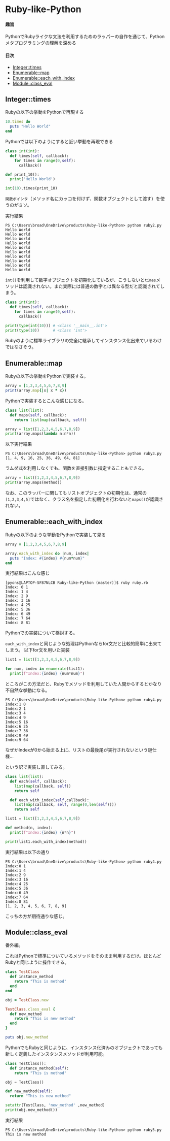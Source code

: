 # Ruby-like-Python

#### 趣旨
PythonでRubyライクな文法を利用するためのラッパーの自作を通じて、Pythonメタプログラミングの理解を深める

#### 目次
* [Integer::times](#Integer::times)
* [Enumerable::map](#Enumerable::map)
* [Enumerable::each_with_index](#Enumerable::each_with_index)
* [Module::class_eval](#Module::class_eval)

## Integer::times

Rubyの以下の挙動をPythonで再現する

```ruby
10.times do 
  puts "Hello World"
end
```

Pythonでは以下のようにすると近い挙動を再現できる

```python
class int(int):  
  def times(self, callback):
    for times in range(0,self):
      callback()

def print_10():
  print('Hello World')

int(10).times(print_10)
```
```関数ポインタ```（メソッド名にカッコを付けず、関数オブジェクトとして渡す）を使うのがミソ。

実行結果
```
PS C:\Users\broad\OneDrive\products\Ruby-like-Python> python ruby2.py
Hello World
Hello World
Hello World
Hello World
Hello World
Hello World
Hello World
Hello World
Hello World
Hello World
```

```int()```を利用して数字オブジェクトを初期化しているが、こうしないと```times```メソッドは認識されない。また実際には普通の数字とは異なる型だと認識されてしまう。

```python
class int(int):  
  def times(self, callback):
    for times in range(0,self):
      callback()

print(type(int(10))) # <class '__main__.int'>
print(type(10))      # <class 'int'>
```

Rubyのように標準ライブラリの完全に継承してインスタンス化出来ているわけではなさそう。

## Enumerable::map

Rubyの以下の挙動をPythonで実装する。
```ruby
array = [1,2,3,4,5,6,7,8,9]
print(array.map{|x| x * x})
```

Pythonで実装するとこんな感じになる。
```python
class list(list):
  def maps(self, callback):
    return list(map(callback, self))

array = list([1,2,3,4,5,6,7,8,9])
print(array.maps(lambda n:n*n))
```

以下実行結果
```shell
PS C:\Users\broad\OneDrive\products\Ruby-like-Python> python ruby3.py
[1, 4, 9, 16, 25, 36, 49, 64, 81]
```

ラムダ式を利用しなくでも、関数を直接引数に指定することもできる。
```python
array = list([1,2,3,4,5,6,7,8,9])
print(array.maps(method))
```


なお、このラッパーに関してもリストオブジェクトの初期化は、通常の```[1,2,3,4,5]```ではなく、クラス名を指定した初期化を行わないと```maps()```が認識されない。

## Enumerable::each_with_index

Rubyの以下のような挙動をPythonで実装して見る

```ruby
array = [1,2,3,4,5,6,7,8,9]

array.each_with_index do |num, index|
  puts "Index: #{index} #{num*num}"
end
```

実行結果はこんな感じ
```shell
[pyons@LAPTOP-SF87NLCB Ruby-like-Python (master)]$ ruby ruby.rb
Index: 0 1
Index: 1 4
Index: 2 9
Index: 3 16
Index: 4 25
Index: 5 36
Index: 6 49
Index: 7 64
Index: 8 81
```
Pythonでの実装について検討する。

```each_with_index```と同じような処理はPythonならfor文だと比較的簡単に出来てしまう。
以下for文を用いた実装

```python
list1 = list([1,2,3,4,5,6,7,8,9])

for num, index in enumerate(list1):
  print(f"Index:{index} {num*num}")
```

ところがこの方法だと、Rubyでメソッドを利用していた人間からするとかなり不自然な挙動になる。

```shell
PS C:\Users\broad\OneDrive\products\Ruby-like-Python> python ruby4.py
Index:1 0
Index:2 1
Index:3 4
Index:4 9
Index:5 16
Index:6 25
Index:7 36
Index:8 49
Index:9 64
```
なぜかIndexが0から始まる上に、リストの最後尾が実行されないという謎仕様...

という訳で実装し直してみる。
```python
class list(list):
  def each(self, callback):
    list(map(callback, self))
    return self

  def each_with_index(self,callback):
    list(map(callback, self, range(0,len(self))))
    return self

list1 = list([1,2,3,4,5,6,7,8,9])

def method(n, index):
  print(f"Index:{index} {n*n}")

print(list1.each_with_index(method))
```

実行結果は以下の通り
```shell
PS C:\Users\broad\OneDrive\products\Ruby-like-Python> python ruby4.py
Index:0 1
Index:1 4
Index:2 9
Index:3 16
Index:4 25
Index:5 36
Index:6 49
Index:7 64
Index:8 81
[1, 2, 3, 4, 5, 6, 7, 8, 9]
```

こっちの方が期待通りな感じ。

## Module::class_eval

番外編。

これはPythonで標準についているメソッドをそのまま利用するだけ。ほとんどRubyと同じように操作できる。

```ruby
class TestClass
  def instance_method
    return "This is method"
  end
end

obj = TestClass.new

TestClass.class_eval {
  def new_method
    return "This is new method"
  end
}

puts obj.new_method
```
PythonでもRubyと同じように、インスタンス化済みのオブジェクトであっても新しく定義したインスタンスメソッドが利用可能。
```python
class TestClass():
  def instance_method(self):
    return "This is method"

obj = TestClass()

def new_method(self):
  return "This is new method"

setattr(TestClass, 'new_method' ,new_method)
print(obj.new_method())
```

実行結果
```shell
PS C:\Users\broad\OneDrive\products\Ruby-like-Python> python ruby5.py
This is new method
```
